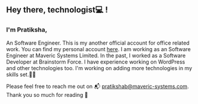 <h2> Hey there, technologist💻 ! </h2>

<h3>I'm Pratiksha,</h3>

<p>An Software Engineer. This is my another official account for office related work. You can find my personal account <a href="https://github.com/pratikshasamane/">here</a>. I am working as an Software Engineer at Maveric Systems Limited. In the past, I worked as a Software Developer at Brainstorm Force. I have experience working on WordPress and other technologies too. I'm working on adding more technologies in my skills set.👩‍💻</p>

Please feel free to reach me out on 📬 <a href="pratikshab@maveric-systems.com">pratikshab@maveric-systems.com</a>. Thank you so much for reading 💛
